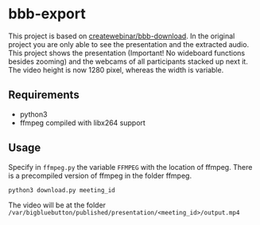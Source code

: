 # bbb-export

This project is based on [createwebinar/bbb-download](https://github.com/createwebinar/bbb-download).
In the original project you are only able to see the presentation and the extracted audio.
This project shows the presentation (Important! No wideboard functions besides zooming) 
and the webcams of all participants stacked up next it. The video height is now 1280 pixel, 
whereas the width is variable.


## Requirements

- python3
- ffmpeg compiled with libx264 support

## Usage

Specify in `ffmpeg.py` the variable `FFMPEG` with the location of ffmpeg.
There is a precompiled version of ffmpeg in the folder ffmpeg.

`python3 download.py meeting_id`

The video will be at the folder `/var/bigbluebutton/published/presentation/<meeting_id>/output.mp4`